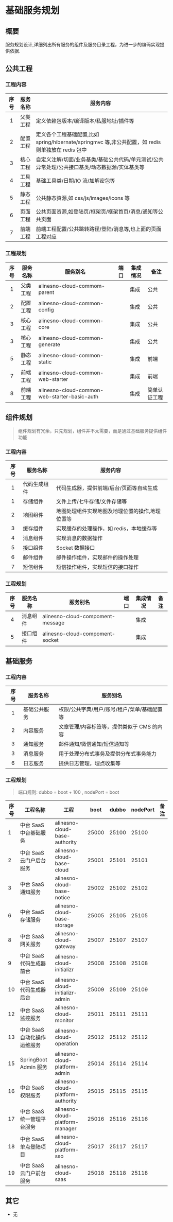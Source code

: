 # 基础服务规划

## 概要

服务规划设计,详细列出所有服务的组件及服务目录工程，为进一步的编码实现提供依据.

## 公共工程

### 工程内容

| 序号 | 服务名称 | 服务内容                                                                                           |
| :--: | -------- | -------------------------------------------------------------------------------------------------- |
|  1   | 父类工程 | 定义依赖包版本/编译版本/私服地址/插件等                                                            |
|  2   | 配置工程 | 定义各个工程基础配置,比如 spring/hibernate/springmvc 等,非公共配置，如 redis 则单独放在 redis 包中 |
|  3   | 核心工程 | 自定义注解/切面/业务基类/基础公共代码/单元测试/公共异常处理/公共接口基类/动态数据源/实体基类等     |
|  4   | 工具工程 | 基础工具类/日期/IO 流/加解密包等                                                                   |
|  5   | 静态工程 | 公共静态资源,如 css/js/images/icons 等                                                             |
|  6   | 页面工程 | 公共页面资源,如登陆页/框架页/框架首页/消息/通知等公共页面                                          |
|  7   | 前端工程 | 前端工程配置/公共跳转路径/登陆/消息等,也上面的页面工程对应                                         |

### 工程规划

| 序号 | 服务名称 | 服务别名                                     | 端口 | 集成情况 | 备注         |
| :--: | -------- | -------------------------------------------- | ---- | -------- | ------------ |
|  1   | 父类工程 | alinesno-cloud-commom-parent                 |      | 集成     | 公共         |
|  2   | 配置工程 | alinesno-cloud-common-config                 |      | 集成     | 公共         |
|  3   | 核心工程 | alinesno-cloud-common-core                   |      | 集成     | 公共         |
|  3   | 核心工程 | alinesno-cloud-common-generate               |      | 集成     | 公共         |
|  5   | 静态工程 | alinesno-cloud-common-static                 |      | 集成     | 前端         |
|  7   | 前端工程 | alinesno-cloud-common-web-starter            |      | 集成     | 前端         |
|  8   | 前端工程 | alinesno-cloud-common-web-starter-basic-auth |      | 集成     | 简单认证工程 |

## 组件规划

> 组件规划有冗余，只先规划，组件并不太需要，而是通过基础服务提供组件功能

### 工程内容

| 序号 | 服务名称     | 服务内容                                        |
| :--: | ------------ | ----------------------------------------------- |
|  1   | 代码生成组件 | 代码生成器，提供前端/后台/页面等自动生成        |
|  1   | 存储组件     | 文件上传/七牛存储/文件存储等                    |
|  2   | 地图组件     | 地图处理组件实现地图及地理位置的操作,地理位置等 |
|  3   | 缓存组件     | 实现缓存的处理操作，如 redis，本地缓存等        |
|  4   | 消息组件     | 实现消息的数据操作                              |
|  5   | 接口组件     | Socket 数据接口                                 |
|  6   | 邮件组件     | 邮件操作组件，实现邮件的操作处理                |
|  7   | 短信组件     | 短信操作组件，实现短信的接口操作                |

### 工程规划

| 序号 | 服务名称 | 服务别名                         | 端口 | 集成情况 | 备注 |
| :--: | -------- | -------------------------------- | ---- | -------- | ---- |
|  4   | 消息组件 | alinesno-cloud-compoment-message |      | 集成     |      |
|  5   | 接口组件 | alinesno-cloud-compoment-socket  |      | 集成     |      |

## 基础服务

### 工程内容

| 序号 | 服务名称     | 服务别名                                     |
|:----:|--------------|----------------------------------------------|
| 1    | 基础公共服务 | 权限/公共字典/用户/账号/租户/菜单/基础配置等 |
| 2    | 内容服务     | 文章管理/内容标签等，提供类似于 CMS 的内容   |
| 3    | 通知服务     | 邮件通知/微信通知/短信通知等                 |
| 3    | 消息服务     | 用于处理分布式事务及提供分布式事务能力       |
| 6    | 日志服务     | 提供日志管理，埋点收集等                     |

### 工程规划

> 端口规则: dubbo = boot + 100 , nodePort = boot

| 序号 | 工程名称                     | 工程                              | boot  | dubbo | nodePort | 备注 |
| ---- | ---------------------------- | --------------------------------- | ----- | ----- | -------- | ---- |
| 1    | 中台 SaaS 中台基础服务       | alinesno-cloud-base-authority     | 25000 | 25100 | 25100    |      |
| 2    | 中台 SaaS 云门户后台服务     | alinesno-cloud-base-cloud         | 25001 | 25101 | 25101    |      |
| 3    | 中台 SaaS 通知服务           | alinesno-cloud-base-notice        | 25002 | 25102 | 25102    |      |
| 6    | 中台 SaaS 存储服务           | alinesno-cloud-base-storage       | 25005 | 25105 | 25105    |      |
| 8    | 中台 SaaS 网关服务           | alinesno-cloud-gateway            | 25007 | 25107 | 25107    |      |
| 9    | 中台 SaaS 代码生成器前台     | alinesno-cloud-initializr         | 25008 | 25108 | 25108    |      |
| 10   | 中台 SaaS 代码生成器后台     | alinesno-cloud-initializr-admin   | 25009 | 25109 | 25109    |      |
| 12   | 中台 SaaS 监控服务           | alinesno-cloud-monitor            | 25011 | 25111 | 25111    |      |
| 13   | 中台 SaaS 自动化操作运维服务 | alinesno-cloud-operation          | 25012 | 25112 | 25112    |      |
| 15   | SpringBoot Admin 服务        | alinesno-cloud-platform-admin     | 25014 | 25114 | 25114    |      |
| 16   | 中台 SaaS 权限服务           | alinesno-cloud-platform-authority | 25015 | 25115 | 25115    |      |
| 17   | 中台 SaaS 统一管理平台服务   | alinesno-cloud-platform-manager   | 25016 | 25116 | 25116    |      |
| 18   | 中台 SaaS 单点登陆项目       | alinesno-cloud-platform-sso       | 25017 | 25117 | 25117    |      |
| 19   | 中台 SaaS 云门户前台服务     | alinesno-cloud-saas               | 25018 | 25118 | 25118    |      |

## 其它

- 无
